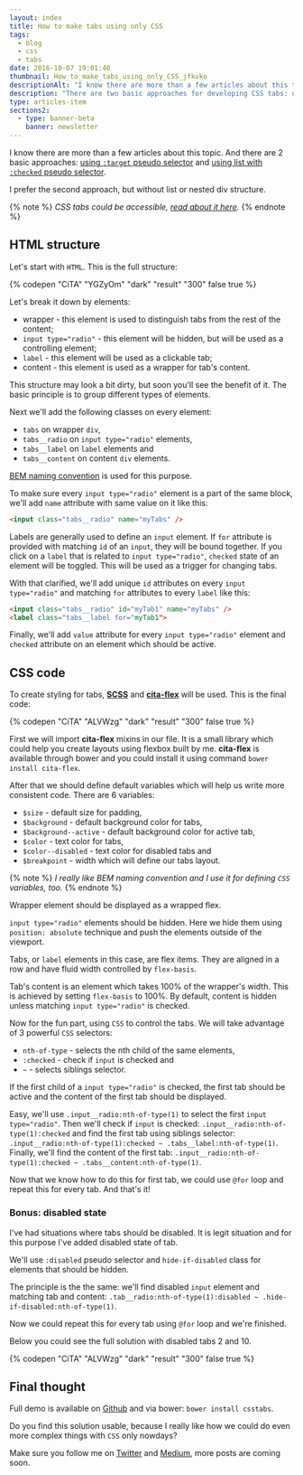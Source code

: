 ```yaml
---
layout: index
title: How to make tabs using only CSS
tags:
  - blog
  - css
  - tabs
date: 2016-10-07 19:01:40
thumbnail: How_to_make_tabs_using_only_CSS_jfkvko
descriptionAlt: "I know there are more than a few articles about this topic. And there are 2 basic approaches: using target pseudo selector and using list with checked pseudo selector."
description: "There are two basic approaches for developing CSS tabs: using target pseudo selector and list with checked pseudo selector."
type: articles-item
sections2:
  - type: banner-beta
    banner: newsletter
---
```


I know there are more than a few articles about this topic. And there are 2 basic approaches: [using `:target` pseudo selector](https://css-tricks.com/css3-tabs/) and [using list with `:checked` pseudo selector](https://css-tricks.com/functional-css-tabs-revisited/).

<!-- more -->

I prefer the second approach, but without list or nested div structure.

{% note %}
_CSS tabs could be accessible, [read about it here](/articles/css-tabs-part-ii-accessibility/)._
{% endnote %}

## HTML structure

Let's start with `HTML`. This is the full structure:

{% codepen "CiTA" "YGZyOm" "dark" "result" "300" false true %}

Let's break it down by elements:

* wrapper - this element is used to distinguish tabs from the rest of the content;
* `input type="radio"` - this element will be hidden, but will be used as a controlling element;
* `label` - this element will be used as a clickable tab;
* content - this element is used as a wrapper for tab's content.

This structure may look a bit dirty, but soon you'll see the benefit of it. The basic principle is to group different types of elements.

Next we'll add the following classes on every element:

* `tabs` on wrapper `div`,
* `tabs__radio` on `input type="radio"` elements,
* `tabs__label` on `label` elements and
* `tabs__content` on content `div` elements.

[BEM naming convention](https://en.bem.info/methodology/) is used for this purpose.

To make sure every `input type="radio"` element is a part of the same block, we'll add `name` attribute with same value on it like this:

``` html
<input class="tabs__radio" name="myTabs" />
```

Labels are generally used to define an `input` element. If `for` attribute is provided with matching `id` of an `input`, they will be bound together. If you click on a `label` that is related to `input type="radio"`, `checked` state of an element will be toggled. This will be used as a trigger for changing tabs.

With that clarified, we'll add unique `id` attributes on every `input type="radio"` and matching `for` attributes to every `label` like this:

``` html
<input class="tabs__radio" id="myTab1" name="myTabs" />
<label class="tabs__label for="myTab1">
```

Finally, we'll add `value` attribute for every `input type="radio"` element and `checked` attribute on an element which should be active.

## CSS code

To create styling for tabs, **[SCSS](http://sass-lang.com/documentation/file.SCSS_FOR_SASS_USERS.html)** and **[cita-flex](https://github.com/maliMirkec/cita-flex)** will be used. This is the final code:

{% codepen "CiTA" "ALVWzg" "dark" "result" "300" false true %}

First we will import **cita-flex** mixins in our file. It is a small library which could help you create layouts using flexbox built by me. **cita-flex** is available through bower and you could install it using command `bower install cita-flex`.

After that we should define default variables which will help us write more consistent code. There are 6 variables:

* `$size` - default size for padding,
* `$background` - default background color for tabs,
* `$background--active` - default background color for active tab,
* `$color` - text color for tabs,
* `$color--disabled` - text color for disabled tabs and
* `$breakpoint` - width which will define our tabs layout.

{% note %}
_I really like BEM naming convention and I use it for defining `CSS` variables, too._
{% endnote %}

Wrapper element should be displayed as a wrapped flex.

`input type="radio"` elements should be hidden. Here we hide them using `position: absolute` technique and push the elements outside of the viewport.

Tabs, or `label` elements in this case, are flex items. They are aligned in a row and have fluid width controlled by `flex-basis`.

Tab's content is an element which takes 100% of the wrapper's width. This is achieved by setting `flex-basis` to 100%. By default, content is hidden unless matching `input type="radio"` is checked.

Now for the fun part, using `CSS` to control the tabs. We will take advantage of 3 powerful `CSS` selectors:

* `nth-of-type` - selects the nth child of the same elements,
* `:checked` - check if `input` is checked and
* `~` - selects siblings selector.

If the first child of a `input type="radio"` is checked, the first tab should be active and the content of the first tab should be displayed.

Easy, we'll use `.input__radio:nth-of-type(1)` to select the first `input type="radio"`. Then we'll check if `input` is checked: `.input__radio:nth-of-type(1):checked` and find the first tab using siblings selector: `.input__radio:nth-of-type(1):checked ~ .tabs__label:nth-of-type(1)`. Finally, we'll find the content of the first tab: `.input__radio:nth-of-type(1):checked ~ .tabs__content:nth-of-type(1)`.

Now that we know how to do this for first tab, we could use `@for` loop and repeat this for every tab. And that's it!

### Bonus: disabled state

I've had situations where tabs should be disabled. It is legit situation and for this purpose I've added disabled state of tab.

We'll use `:disabled` pseudo selector and `hide-if-disabled` class for elements that should be hidden.

The principle is the the same: we'll find disabled `input` element and matching tab and content: `.tab__radio:nth-of-type(1):disabled ~ .hide-if-disabled:nth-of-type(1)`.

Now we could repeat this for every tab using `@for` loop and we're finished.

Below you could see the full solution with disabled tabs 2 and 10.

{% codepen "CiTA" "ALVWzg" "dark" "result" "300" false true %}

## Final thought

Full demo is available on [Github](https://github.com/maliMirkec/csstabs) and via bower: `bower install csstabs`.

Do you find this solution usable, because I really like how we could do even more complex things with `CSS` only nowdays?

Make sure you follow me on [Twitter](https://twitter.com/malimirkeccita) and [Medium](https://medium.com/@malimirkeccita), more posts are coming soon.
